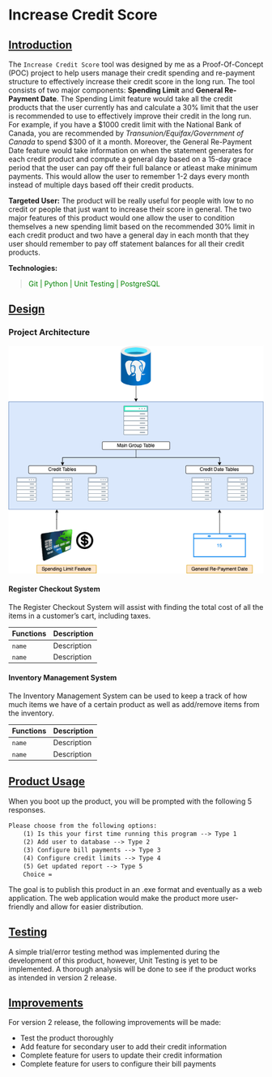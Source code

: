 # Increase Credit Score
## <ins> Introduction

The `Increase Credit Score` tool was designed by me as a Proof-Of-Concept (POC) project to help users manage their credit spending 
and re-payment structure to effectively increase their credit score in the long run. The tool consists of two major components:
**Spending Limit** and **General Re-Payment Date**. The Spending Limit feature would take all the credit products that the user currently has and 
calculate a 30% limit that the user is recommended to use to effectively improve their credit in the long run. For example, if you have
a $1000 credit limit with the National Bank of Canada, you are recommended by *Transunion/Equifax/Government of Canada* to spend $300 of it a month.
Moreover, the General Re-Payment Date feature would take information on when the statement generates for each credit product and compute
a general day based on a 15-day grace period that the user can pay off their full balance or atleast make minimum payments. This would allow the user
to remember 1-2 days every month instead of multiple days based off their credit products.

__Targeted User:__ The product will be really useful for people with low to no credit or people that just want to increase their score in general.
The two major features of this product would one allow the user to condition themselves a new spending limit based on the 
recommended 30% limit in each credit product and two have a general day in each month that they user should remember to pay 
off statement balances for all their credit products.

__Technologies:__
> <span style = "color:green"> Git | Python | Unit Testing | PostgreSQL </span>

## <ins> Design
### Project Architecture

![my image](./assets/architecture.png)

#### Register Checkout System
The Register Checkout System will assist with finding the total cost of all the items in a customer’s cart, including taxes.

| Functions | Description |
|-----------|-------------|
| `name`    | Description |
| `name`    | Description |

#### Inventory Management System
The Inventory Management System can be used to keep a track of how much items we have of a certain product as well as add/remove items from the inventory.

| Functions | Description |
|-----------|-------------|
| `name`    | Description |
| `name`    | Description |


## <ins> Product Usage
When you boot up the product, you will be prompted with the following 5 responses.


    Please choose from the following options:
        (1) Is this your first time running this program --> Type 1
        (2) Add user to database --> Type 2 
        (3) Configure bill payments --> Type 3 
        (4) Configure credit limits --> Type 4  
        (5) Get updated report --> Type 5
        Choice = 

The goal is to publish this product in an .exe format and eventually as a web application. The web application would make
the product more user-friendly and allow for easier distribution.


## <ins> Testing
A simple trial/error testing method was implemented during the development of this product, however, Unit Testing is yet to be implemented. 
A thorough analysis will be done to see if the product works as intended in version 2 release.

## <ins> Improvements
For version 2 release, the following improvements will be made:
- Test the product thoroughly 
- Add feature for secondary user to add their credit information
- Complete feature for users to update their credit information
- Complete feature for users to configure their bill payments
